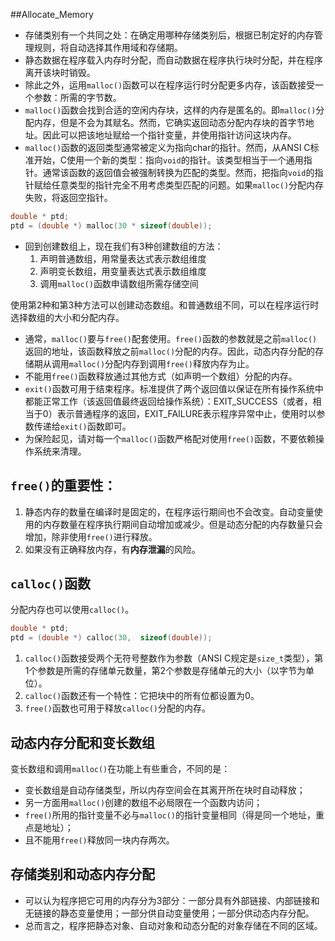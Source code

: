 ##Allocate_Memory

- 存储类别有一个共同之处：在确定用哪种存储类别后，根据已制定好的内存管理规则，将自动选择其作用域和存储期。
- 静态数据在程序载入内存时分配，而自动数据在程序执行块时分配，并在程序离开该块时销毁。
- 除此之外，运用`malloc()`函数可以在程序运行时分配更多内存，该函数接受一个参数：所需的字节数。
- `malloc()`函数会找到合适的空闲内存块，这样的内存是匿名的。即`malloc()`分配内存，但是不会为其赋名。然而，它确实返回动态分配内存块的首字节地址。因此可以把该地址赋给一个指针变量，并使用指针访问这块内存。
- `malloc()`函数的返回类型通常被定义为指向char的指针。然而，从ANSI C标准开始，C使用一个新的类型：指向`void`的指针。该类型相当于一个通用指针。通常该函数的返回值会被强制转换为匹配的类型。然而，把指向`void`的指针赋给任意类型的指针完全不用考虑类型匹配的问题。如果`malloc()`分配内存失败，将返回空指针。

```c
double * ptd;
ptd = (double *) malloc(30 * sizeof(double));
```

- 回到创建数组上，现在我们有3种创建数组的方法：
  1. 声明普通数组，用常量表达式表示数组维度
  2. 声明变长数组，用变量表达式表示数组维度
  3. 调用`malloc()`函数申请数组所需存储空间

使用第2种和第3种方法可以创建动态数组。和普通数组不同，可以在程序运行时选择数组的大小和分配内存。

- 通常，`malloc()`要与`free()`配套使用。`free()`函数的参数就是之前`malloc()`返回的地址，该函数释放之前`malloc()`分配的内存。因此，动态内存分配的存储期从调用`malloc()`分配内存到调用`free()`释放内存为止。
- 不能用`free()`函数释放通过其他方式（如声明一个数组）分配的内存。
- `exit()`函数可用于结束程序。标准提供了两个返回值以保证在所有操作系统中都能正常工作（该返回值最终返回给操作系统）：EXIT_SUCCESS（或者，相当于0）表示普通程序的返回，EXIT_FAILURE表示程序异常中止，使用时以参数传递给`exit()`函数即可。
- 为保险起见，请对每一个`malloc()`函数严格配对使用`free()`函数，不要依赖操作系统来清理。

## `free()`的重要性：

1. 静态内存的数量在编译时是固定的，在程序运行期间也不会改变。自动变量使用的内存数量在程序执行期间自动增加或减少。但是动态分配的内存数量只会增加，除非使用`free()`进行释放。
2. 如果没有正确释放内存，有**内存泄漏**的风险。

## `calloc()`函数

分配内存也可以使用`calloc()`。

```c
double * ptd;
ptd = (double *) calloc(30,  sizeof(double));
```

1. `calloc()`函数接受两个无符号整数作为参数（ANSI C规定是`size_t`类型），第1个参数是所需的存储单元数量，第2个参数是存储单元的大小（以字节为单位）。
2. `calloc()`函数还有一个特性：它把块中的所有位都设置为0。
3. `free()`函数也可用于释放`calloc()`分配的内存。

## 动态内存分配和变长数组

变长数组和调用`malloc()`在功能上有些重合，不同的是：

- 变长数组是自动存储类型，所以内存空间会在其离开所在块时自动释放；
- 另一方面用`malloc()`创建的数组不必局限在一个函数内访问；
- `free()`所用的指针变量不必与`malloc()`的指针变量相同（得是同一个地址，重点是地址）；
- 且不能用`free()`释放同一块内存两次。

## 存储类别和动态内存分配

- 可以认为程序把它可用的内存分为3部分：一部分具有外部链接、内部链接和无链接的静态变量使用；一部分供自动变量使用；一部分供动态内存分配。
- 总而言之，程序把静态对象、自动对象和动态分配的对象存储在不同的区域。